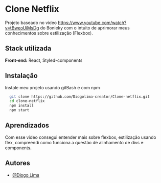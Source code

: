 
# Clone Netflix

Projeto baseado no video https://www.youtube.com/watch?v=tBweoUiMsDg do Bonieky com o intuito de aprimorar meus conhecimentos sobre estilização (Flexbox). 


## Stack utilizada

**Front-end:** React, Styled-components


## Instalação

Instale meu projeto usando gitBash e com npm

```bash
  git clone https://github.com/Diogolima-creator/Clone-netflix.git
  cd clone-netflix
  npm install
  npm start
```
    
## Aprendizados

Com esse video consegui entender mais sobre flexbox, estilização usando flex, compreendi como funciona a questão de alinhamento de divs e components.
## Autores

- [@Diogo Lima](https://github.com/Diogolima-creator)
